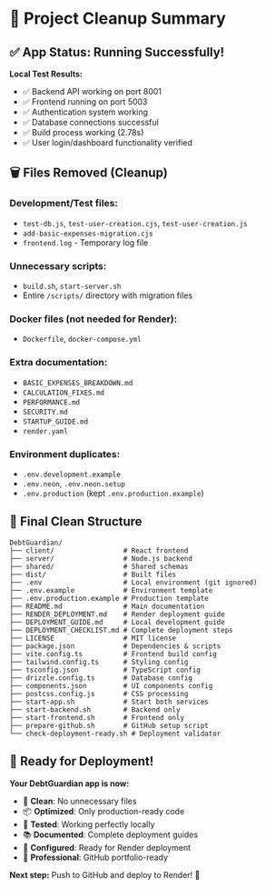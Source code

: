 # 🧹 Project Cleanup Summary

## ✅ App Status: Running Successfully!

**Local Test Results:**

- ✅ Backend API working on port 8001
- ✅ Frontend running on port 5003
- ✅ Authentication system working
- ✅ Database connections successful
- ✅ Build process working (2.78s)
- ✅ User login/dashboard functionality verified

## 🗑️ Files Removed (Cleanup)

### Development/Test files:

- `test-db.js`, `test-user-creation.cjs`, `test-user-creation.js`
- `add-basic-expenses-migration.cjs`
- `frontend.log` - Temporary log file

### Unnecessary scripts:

- `build.sh`, `start-server.sh`
- Entire `/scripts/` directory with migration files

### Docker files (not needed for Render):

- `Dockerfile`, `docker-compose.yml`

### Extra documentation:

- `BASIC_EXPENSES_BREAKDOWN.md`
- `CALCULATION_FIXES.md`
- `PERFORMANCE.md`
- `SECURITY.md`
- `STARTUP_GUIDE.md`
- `render.yaml`

### Environment duplicates:

- `.env.development.example`
- `.env.neon`, `.env.neon.setup`
- `.env.production` (kept `.env.production.example`)

## 📁 Final Clean Structure

```
DebtGuardian/
├── client/                 # React frontend
├── server/                 # Node.js backend
├── shared/                 # Shared schemas
├── dist/                   # Built files
├── .env                    # Local environment (git ignored)
├── .env.example            # Environment template
├── .env.production.example # Production template
├── README.md               # Main documentation
├── RENDER_DEPLOYMENT.md    # Render deployment guide
├── DEPLOYMENT_GUIDE.md     # Local development guide
├── DEPLOYMENT_CHECKLIST.md # Complete deployment steps
├── LICENSE                 # MIT license
├── package.json            # Dependencies & scripts
├── vite.config.ts          # Frontend build config
├── tailwind.config.ts      # Styling config
├── tsconfig.json           # TypeScript config
├── drizzle.config.ts       # Database config
├── components.json         # UI components config
├── postcss.config.js       # CSS processing
├── start-app.sh            # Start both services
├── start-backend.sh        # Backend only
├── start-frontend.sh       # Frontend only
├── prepare-github.sh       # GitHub setup script
└── check-deployment-ready.sh # Deployment validator
```

## 🎯 Ready for Deployment!

**Your DebtGuardian app is now:**

- 🧹 **Clean**: No unnecessary files
- 📦 **Optimized**: Only production-ready code
- 🚀 **Tested**: Working perfectly locally
- 📚 **Documented**: Complete deployment guides
- 🔧 **Configured**: Ready for Render deployment
- 💼 **Professional**: GitHub portfolio-ready

**Next step:** Push to GitHub and deploy to Render! 🎉
